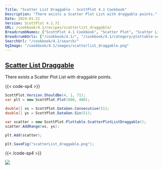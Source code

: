 ```yaml
---
Title: "Scatter List Draggable - ScottPlot 4.1 Cookbook"
Description: "There exists a Scatter Plot List with draggable points."
Date: 2024-01-21
Version: ScottPlot 4.1.71
URL: /cookbook/4.1/recipes/scatterlist_draggable/
BreadcrumbNames: ["ScottPlot 4.1 Cookbook", "Scatter Plot", "Scatter List Draggable"]
BreadcrumbUrls: ["/cookbook/4.1/", "/cookbook/4.1/category/plottable-scatter-plot", "/cookbook/4.1/recipes/scatterlist_draggable/"]
SearchUrl: "/cookbook/4.1/search/"
OgImage: "/cookbook/4.1/images/scatterlist_draggable.png"
---
```


<h2><a id='scatter-list-draggable' href='/cookbook/4.1/recipes/scatterlist_draggable/'>Scatter List Draggable</a></h2>

There exists a Scatter Plot List with draggable points.

{{< code-sp4 >}}

```cs
ScottPlot.Version.ShouldBe(4, 1, 71);
var plt = new ScottPlot.Plot(600, 400);

double[] xs = ScottPlot.DataGen.Consecutive(51);
double[] ys = ScottPlot.DataGen.Sin(51);

var scatter = new ScottPlot.Plottable.ScatterPlotListDraggable();
scatter.AddRange(xs, ys);

plt.Add(scatter);

plt.SaveFig("scatterList_draggable.png");
```

{{< /code-sp4 >}}

<img src='../../images/scatterlist_draggable.png' class='d-block mx-auto my-5' />


